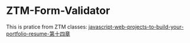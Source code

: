 # ZTM-Form-Validator
This is pratice from ZTM classes: [javascript-web-projects-to-build-your-portfolio-resume-第十四章](https://www.udemy.com/course/javascript-web-projects-to-build-your-portfolio-resume/?couponCode=ACCAGE0923)
